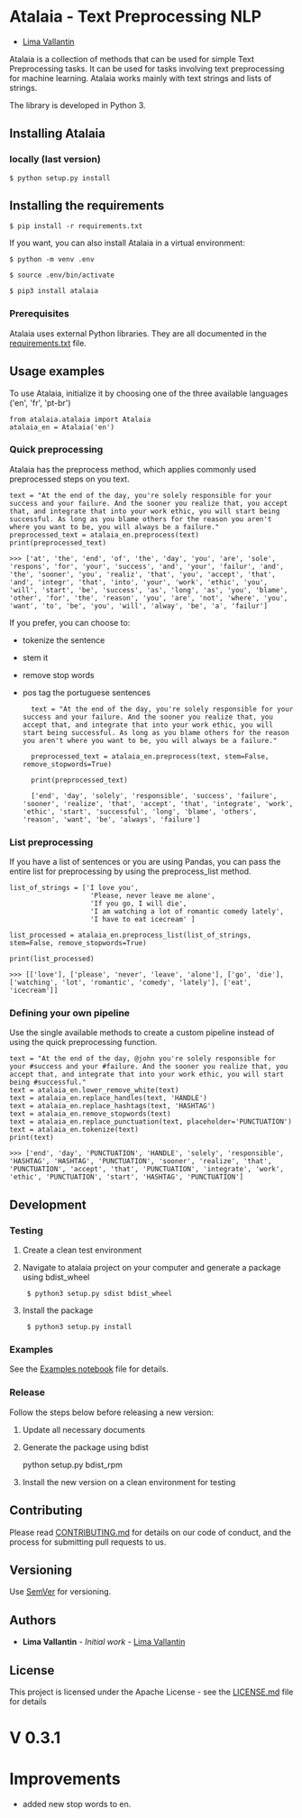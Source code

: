 
# Atalaia - Text Preprocessing NLP

*  [Lima Vallantin](https://vallant.in/)
  
Atalaia is a collection of methods that can be used for simple Text Preprocessing tasks. It can be used for tasks involving text preprocessing for machine learning. Atalaia works mainly with text strings and lists of strings.  

The library is developed in Python 3.

## Installing Atalaia

### locally (last version)

    $ python setup.py install

## Installing the requirements

	$ pip install -r requirements.txt

If you want, you can also install Atalaia in a virtual environment:

	$ python -m venv .env

	$ source .env/bin/activate

	$ pip3 install atalaia
  
### Prerequisites

Atalaia uses external Python libraries. They are all documented in the [requirements.txt](requirements.txt) file.

## Usage examples

To use Atalaia, initialize it by choosing one of the three available languages ('en', 'fr', 'pt-br')

	from atalaia.atalaia import Atalaia
	atalaia_en = Atalaia('en')

### Quick preprocessing

Atalaia has the preprocess method, which applies commonly used preprocessed steps on you text.

	text = "At the end of the day, you're solely responsible for your success and your failure. And the sooner you realize that, you accept that, and integrate that into your work ethic, you will start being successful. As long as you blame others for the reason you aren't where you want to be, you will always be a failure."
	preprocessed_text = atalaia_en.preprocess(text)
	print(preprocessed_text)
	
	>>> ['at', 'the', 'end', 'of', 'the', 'day', 'you', 'are', 'sole', 'respons', 'for', 'your', 'success', 'and', 'your', 'failur', 'and', 'the', 'sooner', 'you', 'realiz', 'that', 'you', 'accept', 'that', 'and', 'integr', 'that', 'into', 'your', 'work', 'ethic', 'you', 'will', 'start', 'be', 'success', 'as', 'long', 'as', 'you', 'blame', 'other', 'for', 'the', 'reason', 'you', 'are', 'not', 'where', 'you', 'want', 'to', 'be', 'you', 'will', 'alway', 'be', 'a', 'failur']

If you prefer, you can choose to:

- tokenize the sentence

- stem it

- remove stop words

- pos tag the portuguese sentences

		text = "At the end of the day, you're solely responsible for your success and your failure. And the sooner you realize that, you accept that, and integrate that into your work ethic, you will start being successful. As long as you blame others for the reason you aren't where you want to be, you will always be a failure."

		preprocessed_text = atalaia_en.preprocess(text, stem=False, remove_stopwords=True)

		print(preprocessed_text)

		['end', 'day', 'solely', 'responsible', 'success', 'failure', 'sooner', 'realize', 'that', 'accept', 'that', 'integrate', 'work', 'ethic', 'start', 'successful', 'long', 'blame', 'others', 'reason', 'want', 'be', 'always', 'failure']

### List preprocessing

If you have a list of sentences or you are using Pandas, you can pass the entire list for preprocessing by using the preprocess_list method.

	list_of_strings = ['I love you',
						'Please, never leave me alone',
						'If you go, I will die',
						'I am watching a lot of romantic comedy lately',
						'I have to eat icecream' ]

	list_processed = atalaia_en.preprocess_list(list_of_strings, stem=False, remove_stopwords=True)

	print(list_processed)

	>>> [['love'], ['please', 'never', 'leave', 'alone'], ['go', 'die'], ['watching', 'lot', 'romantic', 'comedy', 'lately'], ['eat', 'icecream']]

### Defining your own pipeline

Use the single available methods to create a custom pipeline instead of using the quick preprocessing function.

	text = "At the end of the day, @john you're solely responsible for your #success and your #failure. And the sooner you realize that, you accept that, and integrate that into your work ethic, you will start being #successful."
	text = atalaia_en.lower_remove_white(text)
	text = atalaia_en.replace_handles(text, 'HANDLE')
	text = atalaia_en.replace_hashtags(text, 'HASHTAG')
	text = atalaia_en.remove_stopwords(text)
	text = atalaia_en.replace_punctuation(text, placeholder='PUNCTUATION')
	text = atalaia_en.tokenize(text)
	print(text)

	>>> ['end', 'day', 'PUNCTUATION', 'HANDLE', 'solely', 'responsible', 'HASHTAG', 'HASHTAG', 'PUNCTUATION', 'sooner', 'realize', 'that', 'PUNCTUATION', 'accept', 'that', 'PUNCTUATION', 'integrate', 'work', 'ethic', 'PUNCTUATION', 'start', 'HASHTAG', 'PUNCTUATION']

## Development

### Testing

1. Create a clean test environment

2. Navigate to atalaia project on your computer and generate a package using bdist_wheel

		$ python3 setup.py sdist bdist_wheel

3. Install the package
					
		$ python3 setup.py install

### Examples

See the [Examples notebook](examples/atalaia_examples.ipynb) file for details.

### Release

Follow the steps below before releasing a new version:

1. Update all necessary documents

2. Generate the package using bdist

	python setup.py bdist_rpm

3. Install the new version on a clean environment for testing

## Contributing

Please read [CONTRIBUTING.md](CONTRIBUTING.md) for details on our code of conduct, and the process for submitting pull requests to us.

## Versioning

Use [SemVer](http://semver.org/) for versioning.

## Authors

*  **Lima Vallantin** - *Initial work* - [Lima Vallantin](https://vallant.in/)

## License

This project is licensed under the Apache License - see the [LICENSE.md](LICENSE.md) file for details

# V 0.3.1
#  Improvements
- added new stop words to en.
